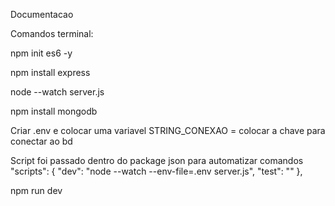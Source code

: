 Documentacao 

Comandos terminal:

npm init es6 -y 

npm install express

node --watch server.js

npm install mongodb

Criar .env e colocar uma variavel 
STRING_CONEXAO = colocar a chave para conectar ao bd

Script foi passado dentro do package json para automatizar comandos
"scripts": {
    "dev": "node --watch --env-file=.env server.js",
    "test": ""
  },


npm run dev